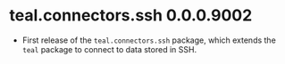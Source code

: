# teal.connectors.ssh 0.0.0.9002

* First release of the `teal.connectors.ssh` package, which extends the `teal` package to connect to data stored in SSH.


